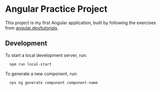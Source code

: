 # Angular Practice Project
This project is my first Angular application, built by following the exercises from [angular.dev/tutorials](https://angular.dev/tutorials).

## Development
To start a local development server, run:
```bash
  npm run local-start
```
To generate a new component, run:
```bash
  npx ng generate component component-name
```